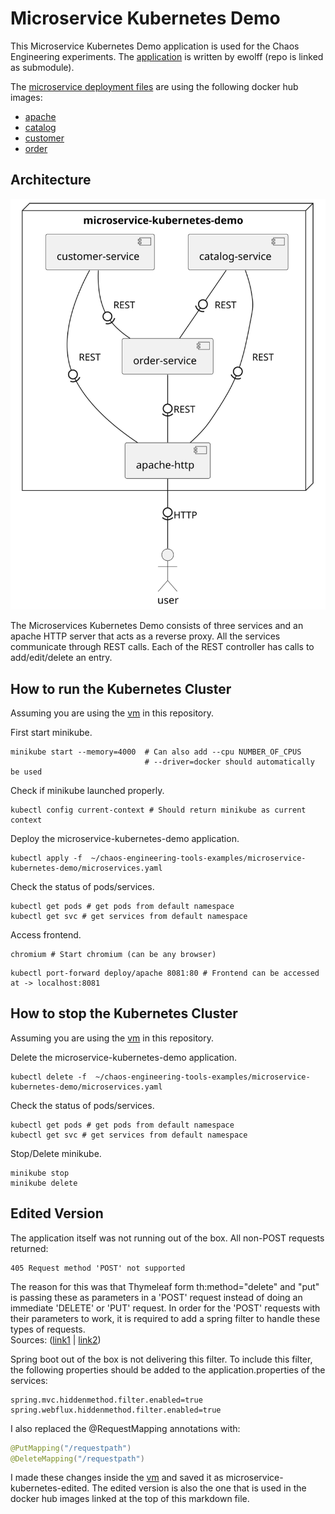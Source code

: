 # Microservice Kubernetes Demo
This Microservice Kubernetes Demo application is used for the Chaos Engineering experiments.
The [application](microservice-kubernetes) is written by ewolff (repo is linked as submodule).

The [microservice deployment files](microservices.yaml) are using the following docker hub images:
* [apache](https://hub.docker.com/repository/docker/tuncercatalkaya/microservice-kubernetes-demo-apache)
* [catalog](https://hub.docker.com/repository/docker/tuncercatalkaya/microservice-kubernetes-demo-catalog)
* [customer](https://hub.docker.com/repository/docker/tuncercatalkaya/microservice-kubernetes-demo-customer)
* [order](https://hub.docker.com/repository/docker/tuncercatalkaya/microservice-kubernetes-demo-order)

## Architecture
![](uml/microservice-kubernetes-demo.svg)

The Microservices Kubernetes Demo consists of three services and an apache HTTP server that acts as
a reverse proxy. All the services communicate through REST calls. Each of the REST controller has calls to
add/edit/delete an entry.

## How to run the Kubernetes Cluster
Assuming you are using the [vm](../vm/) in this repository.

First start minikube.
```shell
minikube start --memory=4000  # Can also add --cpu NUMBER_OF_CPUS
                              # --driver=docker should automatically be used
```
Check if minikube launched properly.
```shell
kubectl config current-context # Should return minikube as current context
```
Deploy the microservice-kubernetes-demo application.
```shell
kubectl apply -f  ~/chaos-engineering-tools-examples/microservice-kubernetes-demo/microservices.yaml
```
Check the status of pods/services.
```shell
kubectl get pods # get pods from default namespace
kubectl get svc # get services from default namespace
```
Access frontend.
```shell
chromium # Start chromium (can be any browser)
```
```shell
kubectl port-forward deploy/apache 8081:80 # Frontend can be accessed at -> localhost:8081
```

## How to stop the Kubernetes Cluster
Assuming you are using the [vm](../vm/) in this repository.

Delete the microservice-kubernetes-demo application.
```shell
kubectl delete -f  ~/chaos-engineering-tools-examples/microservice-kubernetes-demo/microservices.yaml
```
Check the status of pods/services.
```shell
kubectl get pods # get pods from default namespace
kubectl get svc # get services from default namespace
```
Stop/Delete minikube.
```shell
minikube stop
minikube delete
```

## Edited Version
The application itself was not running out of the box. All non-POST requests returned:
```
405 Request method 'POST' not supported
```
The reason for this was that Thymeleaf form th:method="delete" and "put" is passing these as
parameters in a 'POST' request instead of doing an immediate 'DELETE' or 'PUT' request.
In order for the 'POST' requests with their parameters to work, it is required
to add a spring filter to handle these types of requests.  
Sources: ([link1](https://stackoverflow.com/questions/52215877/thymeleaf-405-request-method-post-not-supported)
|
[link2](https://stackoverflow.com/questions/72744349/thymeleaf-thmethod-delete-put-leads-to-request-method-post-not-supported))

Spring boot out of the box is not delivering this filter. To include this filter,
the following properties should be added to the application.properties of the services:
```properties
spring.mvc.hiddenmethod.filter.enabled=true
spring.webflux.hiddenmethod.filter.enabled=true
```
I also replaced the @RequestMapping annotations with:
```java
@PutMapping("/requestpath")
@DeleteMapping("/requestpath")
```

I made these changes inside the [vm](../vm/) and saved it as microservice-kubernetes-edited.
The edited version is also the one that is used in the docker hub images linked at the top
of this markdown file.